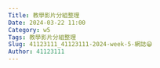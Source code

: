 ```yaml
---
Title: 教學影片分組整理
Date: 2024-03-22 11:00
Category: w5
Tags: 教學影片分組整理
Slug: 41123111_41123111-2024-week-5-網誌😁
Author: 41123111
---
```




